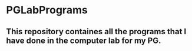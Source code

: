 # PGLabPrograms
## This repository containes all the programs that I have done in the computer lab for my PG.
